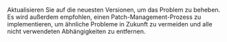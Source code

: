 Aktualisieren Sie auf die neuesten Versionen, um das Problem zu beheben. Es wird außerdem empfohlen, einen Patch-Management-Prozess zu implementieren, um ähnliche Probleme in Zukunft zu vermeiden und alle nicht verwendeten Abhängigkeiten zu entfernen.